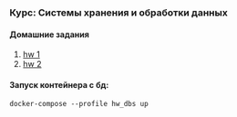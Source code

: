 ### Курс: Системы хранения и обработки данных

#### Домашние задания

1. [hw 1](./hws/hw_1/README.MD)
2. [hw 2](./hws/hw_2/README.MD)

#### Запуск контейнера с бд:
```
docker-compose --profile hw_dbs up
```